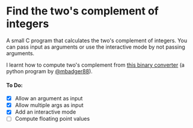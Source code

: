# Find the two's complement of integers

A small C program that calculates the two's complement of integers. You can pass input as arguments or use the interactive mode by not passing arguments.

I learnt how to compute two's complement from [this binary converter](https://github.com/mbadger88/BinaryToDecimalConverter) (a python program by [@mbadger88](https://github.com/mbadger88)).

#### To Do:
 - [X] Allow an argument as input
 - [X] Allow multiple args as input
 - [X] Add an interactive mode
 - [ ] Compute floating point values
